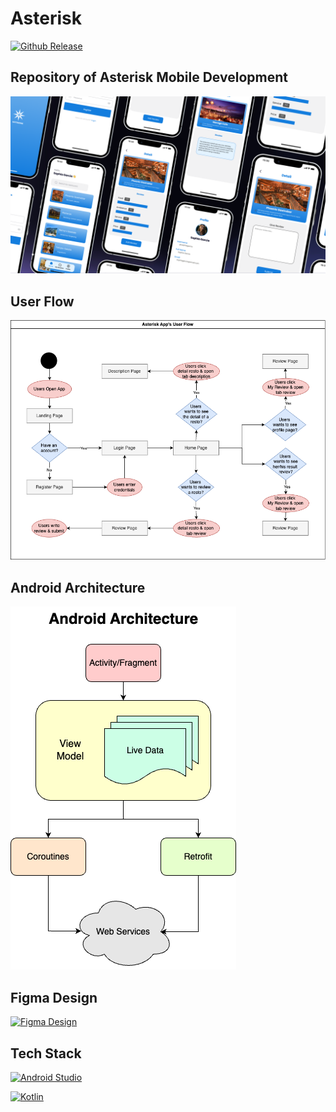 # Asterisk
[![Github Release](https://github.com/C241-PS383/asterisk-android/actions/workflows/release.yml/badge.svg?branch=master)](https://github.com/C241-PS383/asterisk-android/releases)

## Repository of Asterisk Mobile Development
![AsteriskDesign](https://github.com/C241-PS383/asterisk-android/blob/main/assets/asterisk_design.png)

## User Flow
![AsteriskUserFlow](https://github.com/C241-PS383/asterisk-android/blob/main/assets/user_flow.png)

## Android Architecture
![AsteriskAndroidArchitecture](https://github.com/C241-PS383/asterisk-android/blob/main/assets/android_architecture.png)

## Figma Design
<p>
    <a href="https://www.figma.com/proto/o7y8DTBUnW0EyDPdvch7x4/Capstone%3A-Asterisk?node-id=610-2994&t=j6dmF6cNbH8sm1UX-1"><img alt="Figma Design" src="https://img.shields.io/badge/figma-%23F24E1E?style=for-the-badge&logo=figma&logoColor=white"></a>
</p>

## Tech Stack
<p>
    <a href="#"><img alt="Android Studio" src="https://img.shields.io/badge/Android_Studio-3DDC84?style=for-the-badge&logo=android-studio&logoColor=white"></a>
</p>

<p>
    <a href="#"><img alt="Kotlin" src="https://img.shields.io/badge/Kotlin-0095D5?&style=for-the-badge&logo=kotlin&logoColor=white"></a>
</p>
